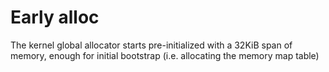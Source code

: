 # Early alloc
The kernel global allocator starts pre-initialized with a 32KiB span of memory, enough for initial bootstrap (i.e. allocating the memory map table)